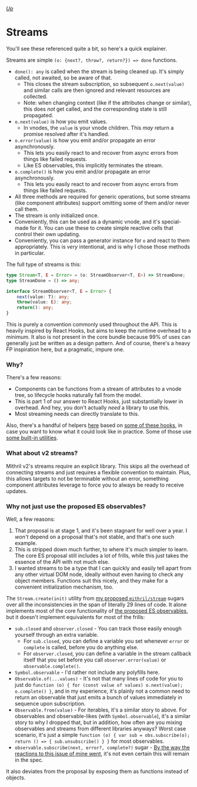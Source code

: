[*Up*](README.md)

# Streams

You'll see these referenced quite a bit, so here's a quick explainer.

Streams are simple `(o: {next?, throw?, return?}) => done` functions.

- `done(): any` is called when the stream is being cleaned up. It's simply called, not awaited, so be aware of that.
	- This closes the stream subscription, so subsequent `o.next(value)` and similar calls are then ignored and relevant resources are collected.
	- Note: when changing context (like if the attributes change or similar), this does *not* get called, and the corresponding state is still propagated.
- `o.next(value)` is how you emit values.
	- In vnodes, the `value` is your vnode children. This *may* return a promise resolved after it's handled.
- `o.error(value)` is how you emit and/or propagate an error asynchronously.
	- This lets you easily react to and recover from async errors from things like failed requests.
	- Like ES observables, this implicitly terminates the stream.
- `o.complete()` is how you emit and/or propagate an error asynchronously.
	- This lets you easily react to and recover from async errors from things like failed requests.
- All three methods are required for generic operations, but some streams (like component attributes) support omitting some of them and/or never call them.
- The stream is only initialized once.
- Conveniently, this can be used as a dynamic vnode, and it's special-made for it. You can use these to create simple reactive cells that control their own updating.
- Conveniently, you can pass a generator instance for `o` and react to them appropriately. This is *very* intentional, and is why I chose those methods in particular.

The full type of streams is this:

```ts
type Stream<T, E = Error> = (o: StreamObserver<T, E>) => StreamDone;
type StreamDone = () => any;

interface StreamObserver<T, E = Error> {
	next(value: T): any;
	throw(value: E): any;
	return(): any;
}
```

This is purely a convention commonly used throughout the API. This is heavily inspired by React Hooks, but aims to keep the runtime overhead to a minimum. It also is not present in the core bundle because 99% of uses can generally just be written as a design pattern. And of course, there's a heavy FP inspiration here, but a pragmatic, impure one.

### Why?

There's a few reasons:

- Components can be functions from a stream of attributes to a vnode tree, so lifecycle hooks naturally fall from the model.
- This is part 1 of our answer to React Hooks, just substantially lower in overhead. And hey, you don't actually *need* a library to use this.
- Most streaming needs can directly translate to this.

Also, there's a handful of helpers [here](https://github.com/isiahmeadows/mithril.js/tree/redesign/helpers) based on [some of these hooks](https://usehooks.com/), in case you want to know what it could look like in practice. Some of those use [some built-in utilities](../mvp-utils/stream.md).

### What about v2 streams?

Mithril v2's streams require an explicit library. This skips all the overhead of connecting streams and just requires a flexible convention to maintain. Plus, this allows targets to not be terminable without an error, something component attributes leverage to force you to always be ready to receive updates.

### Why not just use the proposed ES observables?

Well, a few reasons:

1. That proposal is at stage 1, and it's been stagnant for well over a year. I *won't* depend on a proposal that's not stable, and that's one such example.
2. This is stripped down much further, to where it's much simpler to learn. The core ES proposal still includes a lot of frills, while this just takes the essence of the API with not much else.
3. I wanted streams to be a type that I can quickly and easily tell apart from any other virtual DOM node, ideally without even having to check any object members. Functions suit this nicely, and they make for a convenient initialization mechanism, too.

The `Stream.create(init)` utility from [my proposed `mithril/stream`](../mvp-utils/stream.md) sugars over all the inconsistencies in the span of literally 29 lines of code. It alone implements most of the core functionality of [the proposed ES observables](https://github.com/tc39/proposal-observable), but it doesn't implement equivalents for most of the frills:

- `sub.closed` and `observer.closed` - You can track those easily enough yourself through an extra variable.
	- For `sub.closed`, you can define a variable you set whenever `error` or `complete` is called, before you do anything else.
	- For `observer.closed`, you can define a variable in the stream callback itself that you set before you call `observer.error(value)` or `observable.complete()`.
- `Symbol.observable` - I'd rather not include any polyfills here.
- `Observable.of(...values)` - It's not that many lines of code for you to just do `function (o) { for (const value of values) o.next(value); o.complete() }`, and in my experience, it's plainly not a common need to return an observable that just emits a bunch of values immediately in sequence upon subscription.
- `Observable.from(value)` - For iterables, it's a similar story to above. For observables and observable-likes (with `Symbol.observable`), it's a similar story to why I dropped that, but in addition, how often are you mixing observables and streams from different libraries anyways? Worst case scenario, it's just a simple `function (o) { var sub = obs.subscribe(o); return () => { sub.unsubscribe() } }` for most observables.
- `observable.subscribe(next, error?, complete?)` sugar - [By the way the reactions to this issue of mine went](https://github.com/tc39/proposal-observable/issues/194), it's not even certain this will remain in the spec.

It also deviates from the proposal by exposing them as functions instead of objects.
